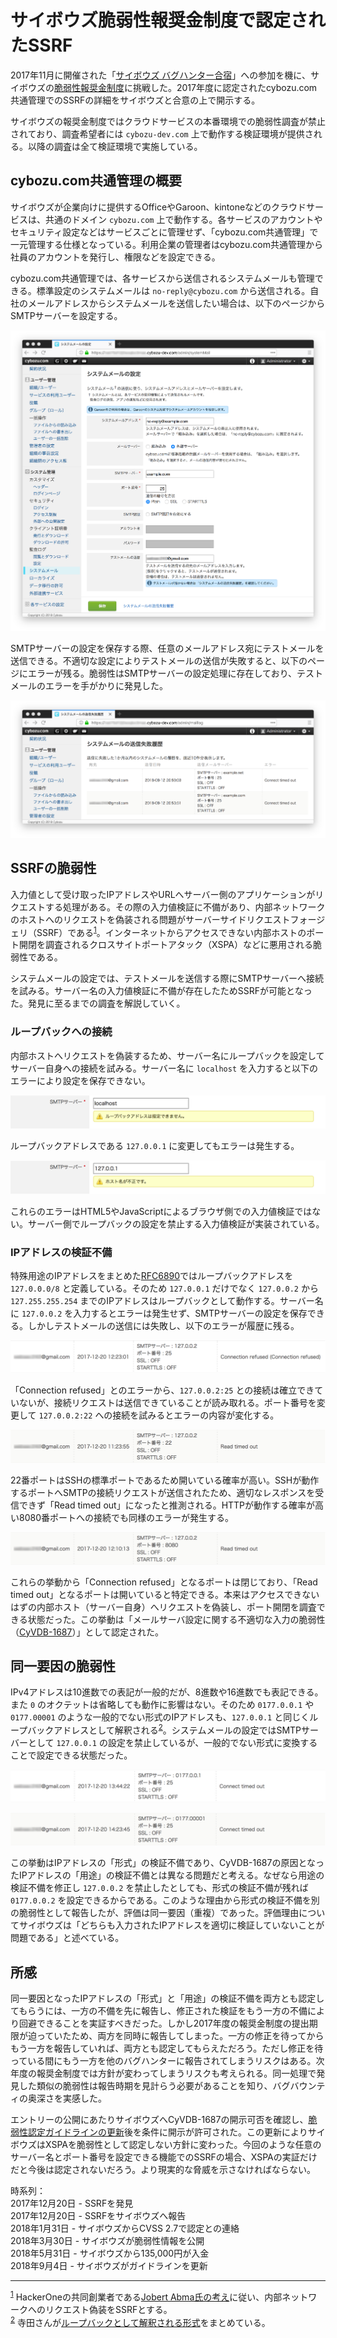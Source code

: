 # サイボウズ脆弱性報奨金制度で認定されたSSRF

2017年11月に開催された「[サイボウズ バグハンター合宿](https://cybozu.connpass.com/event/67056/)」への参加を機に、サイボウズの[脆弱性報奨金制度](https://cybozu.co.jp/products/bug-bounty/)に挑戦した。2017年度に認定されたcybozu.com共通管理でのSSRFの詳細をサイボウズと合意の上で開示する。

サイボウズの報奨金制度ではクラウドサービスの本番環境での脆弱性調査が禁止されており、調査希望者には `cybozu-dev.com` 上で動作する検証環境が提供される。以降の調査は全て検証環境で実施している。

## cybozu.com共通管理の概要

サイボウズが企業向けに提供するOfficeやGaroon、kintoneなどのクラウドサービスは、共通のドメイン `cybozu.com` 上で動作する。各サービスのアカウントやセキュリティ設定などはサービスごとに管理せず、「cybozu.com共通管理」で一元管理する仕様となっている。利用企業の管理者はcybozu.com共通管理から社員のアカウントを発行し、権限などを設定できる。

cybozu.com共通管理では、各サービスから送信されるシステムメールも管理できる。標準設定のシステムメールは `no-reply@cybozu.com` から送信される。自社のメールアドレスからシステムメールを送信したい場合は、以下のページからSMTPサーバーを設定する。

![setting_smtp](/assets/2018/ssrf_in_cybozu/setting_smtp.png)

SMTPサーバーの設定を保存する際、任意のメールアドレス宛にテストメールを送信できる。不適切な設定によりテストメールの送信が失敗すると、以下のページにエラーが残る。脆弱性はSMTPサーバーの設定処理に存在しており、テストメールのエラーを手がかりに発見した。

![error_smtp](/assets/2018/ssrf_in_cybozu/error_smtp.png)

## SSRFの脆弱性

入力値として受け取ったIPアドレスやURLへサーバー側のアプリケーションがリクエストする処理がある。その際の入力値検証に不備があり、内部ネットワークのホストへのリクエストを偽装される問題がサーバーサイドリクエストフォージェリ（SSRF）である<sup id="f1">[1](#fn1)</sup>。インターネットからアクセスできない内部ホストのポート開閉を調査されるクロスサイトポートアタック（XSPA）などに悪用される脆弱性である。

システムメールの設定では、テストメールを送信する際にSMTPサーバーへ接続を試みる。サーバー名の入力値検証に不備が存在したためSSRFが可能となった。発見に至るまでの調査を解説していく。

### ループバックへの接続

内部ホストへリクエストを偽装するため、サーバー名にループバックを設定してサーバー自身への接続を試みる。サーバー名に `localhost` を入力すると以下のエラーにより設定を保存できない。

![localhost:25](/assets/2018/ssrf_in_cybozu/localhost_25.png)

ループバックアドレスである `127.0.0.1` に変更してもエラーは発生する。

![127.0.0.1:25](/assets/2018/ssrf_in_cybozu/127.0.0.1_25.png)

これらのエラーはHTML5やJavaScriptによるブラウザ側での入力値検証ではない。サーバー側でループバックの設定を禁止する入力値検証が実装されている。

### IPアドレスの検証不備

特殊用途のIPアドレスをまとめた[RFC6890](https://tools.ietf.org/html/rfc6890)ではループバックアドレスを `127.0.0.0/8` と定義している。そのため `127.0.0.1` だけでなく `127.0.0.2` から `127.255.255.254` までのIPアドレスはループバックとして動作する。サーバー名に `127.0.0.2` を入力するとエラーは発生せず、SMTPサーバーの設定を保存できる。しかしテストメールの送信には失敗し、以下のエラーが履歴に残る。

![127.0.0.2:25](/assets/2018/ssrf_in_cybozu/127.0.0.2_25.png)

「Connection refused」とのエラーから、`127.0.0.2:25` との接続は確立できていないが、接続リクエストは送信できていることが読み取れる。ポート番号を変更して `127.0.0.2:22` への接続を試みるとエラーの内容が変化する。

![127.0.0.2:22](/assets/2018/ssrf_in_cybozu/127.0.0.2_22.png)

22番ポートはSSHの標準ポートであるため開いている確率が高い。SSHが動作するポートへSMTPの接続リクエストが送信されたため、適切なレスポンスを受信できず「Read timed out」になったと推測される。HTTPが動作する確率が高い8080番ポートへの接続でも同様のエラーが発生する。

![127.0.0.2:8080](/assets/2018/ssrf_in_cybozu/127.0.0.2_8080.png)

これらの挙動から「Connection refused」となるポートは閉じており、「Read timed out」となるポートは開いていると特定できる。本来はアクセスできないはずの内部ホスト（サーバー自身）へリクエストを偽装し、ポート開閉を調査できる状態だった。この挙動は「メールサーバ設定に関する不適切な入力の脆弱性（[CyVDB-1687](https://kb.cybozu.support/article/33103/)）」として認定された。

## 同一要因の脆弱性

IPv4アドレスは10進数での表記が一般的だが、8進数や16進数でも表記できる。また `0` のオクテットは省略しても動作に影響はない。そのため `0177.0.0.1` や `0177.00001` のような一般的でない形式のIPアドレスも、`127.0.0.1` と同じくループバックアドレスとして解釈される<sup id="f2">[2](#fn2)</sup>。システムメールの設定ではSMTPサーバーとして `127.0.0.1` の設定を禁止しているが、一般的でない形式に変換することで設定できる状態だった。

![0177.0.0.1:25](/assets/2018/ssrf_in_cybozu/0177.0.0.1_25.png)

![0177.00001:25](/assets/2018/ssrf_in_cybozu/0177.00001_25.png)

この挙動はIPアドレスの「形式」の検証不備であり、CyVDB-1687の原因となったIPアドレスの「用途」の検証不備とは異なる問題だと考える。なぜなら用途の検証不備を修正し `127.0.0.2` を禁止したとしても、形式の検証不備が残れば `0177.0.0.2` を設定できるからである。このような理由から形式の検証不備を別の脆弱性として報告したが、評価は同一要因（重複）であった。評価理由についてサイボウズは「どちらも入力されたIPアドレスを適切に検証していないことが問題である」と述べている。

## 所感

同一要因となったIPアドレスの「形式」と「用途」の検証不備を両方とも認定してもらうには、一方の不備を先に報告し、修正された検証をもう一方の不備により回避できることを実証すべきだった。しかし2017年度の報奨金制度の提出期限が迫っていたため、両方を同時に報告してしまった。一方の修正を待ってからもう一方を報告していれば、両方とも認定してもらえただろう。ただし修正を待っている間にもう一方を他のバグハンターに報告されてしまうリスクはある。次年度の報奨金制度では方針が変わってしまうリスクも考えられる。同一処理で発見した類似の脆弱性は報告時期を見計らう必要があることを知り、バグバウンティの奥深さを実感した。

エントリーの公開にあたりサイボウズへCyVDB-1687の開示可否を確認し、[脆弱性認定ガイドラインの更新](https://github.com/cybozu/bugbounty/commit/f96dc4762db886ccb6a8a75018a9ef6e47ba4cbf)後を条件に開示が許可された。この更新によりサイボウズはXSPAを脆弱性として認定しない方針に変わった。今回のような任意のサーバー名とポート番号を設定できる機能でのSSRFの場合、XSPAの実証だけだと今後は認定されないだろう。より現実的な脅威を示さなければならない。

時系列：  
2017年12月20日 - SSRFを発見  
2017年12月20日 - SSRFをサイボウズへ報告  
2018年1月31日 - サイボウズからCVSS 2.7で認定との連絡  
2018年3月30日 - サイボウズが脆弱性情報を公開  
2018年5月31日 - サイボウズから135,000円が入金  
2018年9月4日 - サイボウズがガイドラインを更新  

---

<sup id="fn1">[1](#f1)</sup> HackerOneの共同創業者である[Jobert Abma氏の考え](https://twitter.com/jobertabma/status/949770993781817344)に従い、内部ネットワークへのリクエスト偽装をSSRFとする。  
<sup id="fn2">[2](#f2)</sup> 寺田さんが[ループバックとして解釈される形式](http://d.hatena.ne.jp/teracc/20120510#1336662656)をまとめている。  
